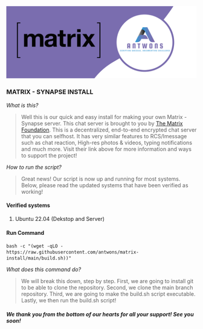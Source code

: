 <img src="https://github.com/antwons/matrix-install/blob/main/docs/matrix-antwons_logo.png">

### MATRIX - SYNAPSE INSTALL 

*What is this?*
> Well this is our quick and easy install for making your own Matrix - Synapse server. This chat server is brought to you by [The Matrix Foundation](https://matrix.org). This is a decentralized, end-to-end encrypted chat server that you can selfhost. It has very similar features to RCS/Imessage such as chat reaction, High-res photos & videos, typing notifications and much more. Visit their link above for more information and ways to support the project!

*How to run the script?*
> Great news! Our script is now up and running for most systems. Below, please read the updated systems that have been verified as working!

#### Verified systems
1. Ubuntu 22.04 (Dekstop and Server)

#### Run Command
```
bash -c "(wget -qLO - https://raw.githubusercontent.com/antwons/matrix-install/main/build.sh))"
```
*What does this command do?*
> We will break this down, step by step. First, we are going to install git to be able to clone the repository. Second, we clone the main branch repository. Third, we are going to make the build.sh script executable. Lastly, we then run the build.sh script!

##### We thank you from the bottom of our hearts for all your support! See you soon!
